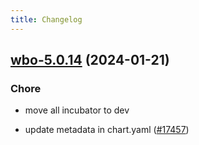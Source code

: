 ```yaml
---
title: Changelog
---
```




## [wbo-5.0.14](https://github.com/truecharts/charts/compare/wbo-5.0.13...wbo-5.0.14) (2024-01-21)

### Chore



- move all incubator to dev

- update metadata in chart.yaml ([#17457](https://github.com/truecharts/charts/issues/17457))